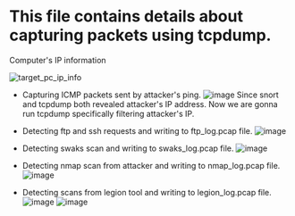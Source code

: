 # This file contains details about capturing packets using tcpdump.

Computer's IP information

![target_pc_ip_info](https://github.com/hiyasharma/Team-Detect-vulnerabilities/assets/66080016/6f63b99b-fc61-4f64-968e-7a6051c15f4d)

- Capturing ICMP packets sent by attacker's ping.
![image](https://github.com/hiyasharma/Team-Detect-vulnerabilities/assets/66080016/6af8cacb-13d5-4d41-8a91-6954c5006daf)
Since snort and tcpdump both revealed attacker's IP address. Now we are gonna run tcpdump  specifically filtering attacker's IP.

- Detecting ftp and ssh requests and writing to ftp_log.pcap file.
![image](https://github.com/hiyasharma/Team-Detect-vulnerabilities/assets/66080016/0fa66d12-0494-4700-9edc-1109e08f037c)

- Detecting swaks scan and writing to swaks_log.pcap file.
![image](https://github.com/hiyasharma/Team-Detect-vulnerabilities/assets/66080016/4f0cd8c7-7566-446e-a2b3-880a1612f7c9) 

- Detecting nmap scan from attacker and writing to nmap_log.pcap file.
![image](https://github.com/hiyasharma/Team-Detect-vulnerabilities/assets/66080016/da41e740-ef78-4de1-b90c-8d90562ced32)

- Detecting scans from legion tool and writing to legion_log.pcap file.
![image](https://github.com/hiyasharma/Team-Detect-vulnerabilities/assets/66080016/80374d81-1d48-43bb-91e5-b26047979874)
![image](https://github.com/hiyasharma/Team-Detect-vulnerabilities/assets/66080016/135e68cf-a358-4f58-8f3e-22cce9cfb485)
